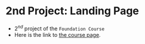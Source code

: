 # 2nd Project: Landing Page
* $2^{nd}$ project of the `Foundation Course`
* Here is the link to [the course page](https://www.theodinproject.com/lessons/foundations-landing-page).
